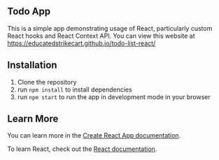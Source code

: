 ## Todo App
This is a simple app demonstrating usage of React, particularly custom React hooks and React Context API.
You can view this website at https://educatedstrikecart.github.io/todo-list-react/

## Installation
1. Clone the repository
2. run `npm install` to install dependencies
3. run `npm start` to run the app in development mode in your browser

## Learn More

You can learn more in the [Create React App documentation](https://facebook.github.io/create-react-app/docs/getting-started).

To learn React, check out the [React documentation](https://reactjs.org/).
